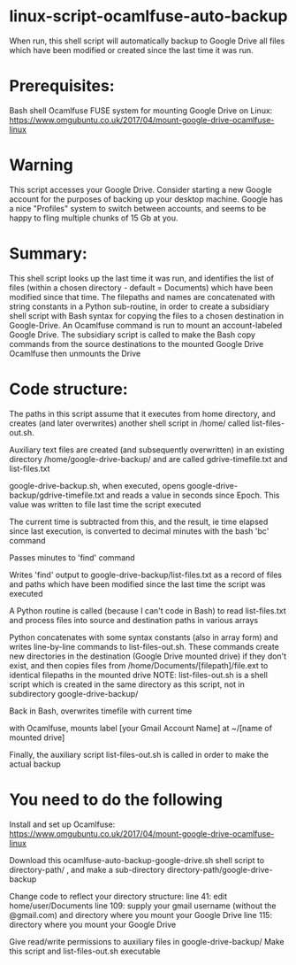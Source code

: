 # linux-script-ocamlfuse-auto-backup

When run, this shell script will automatically backup to Google Drive all files which have been modified or created since the last time it was run.

# Prerequisites:
Bash shell
Ocamlfuse FUSE system for mounting Google Drive on Linux: https://www.omgubuntu.co.uk/2017/04/mount-google-drive-ocamlfuse-linux

# Warning
This script accesses your Google Drive. Consider starting a new Google account for the purposes of backing up your desktop machine. Google has a nice "Profiles" system to switch between accounts, and seems to be happy to fling multiple chunks of 15 Gb at you.

# Summary:
This shell script looks up the last time it was run, and identifies the list of files (within a chosen directory - default = Documents) which have been modified since that time.
The filepaths and names are concatenated with string constants in a Python sub-routine, in order to create a subsidiary shell script with Bash syntax for copying the files to a chosen destination in Google-Drive.
An Ocamlfuse command is run to mount an account-labeled Google Drive.
The subsidiary script is called to make the Bash copy commands from the source destinations to the mounted Google Drive
Ocamlfuse then unmounts the Drive

# Code structure:

The paths in this script assume that it executes from home directory, and creates (and later overwrites) another shell script in /home/ called list-files-out.sh. 

Auxiliary text files are created (and subsequently overwritten) in an existing directory /home/google-drive-backup/ and are called gdrive-timefile.txt and list-files.txt

google-drive-backup.sh, when executed, opens google-drive-backup/gdrive-timefile.txt and reads a value in seconds since Epoch. This value was written to file last time the script executed

The current time is subtracted from this, and the result, ie time elapsed since last execution, is converted to decimal minutes with the bash 'bc' command

Passes minutes to 'find' command

Writes 'find' output to google-drive-backup/list-files.txt as a record of files and paths which have been modified since the last time the script was executed

A Python routine is called (because I can't code in Bash) to read list-files.txt and process files into source and destination paths in various arrays

Python concatenates with some syntax constants (also in array form) and writes line-by-line commands to list-files-out.sh. These commands create new directories in the destination (Google Drive mounted drive) if they don't exist, and then copies files from /home/Documents/[filepath]/file.ext to identical filepaths in the mounted drive
NOTE: list-files-out.sh is a shell script which is created in the same directory as this script, not in subdirectory google-drive-backup/

Back in Bash, overwrites timefile with current time

with Ocamlfuse, mounts label [your Gmail Account Name] at ~/[name of mounted drive]

Finally, the auxiliary script list-files-out.sh is called in order to make the actual backup

# You need to do the following

Install and set up Ocamlfuse: https://www.omgubuntu.co.uk/2017/04/mount-google-drive-ocamlfuse-linux

Download this ocamlfuse-auto-backup-google-drive.sh shell script to directory-path/ , and make a sub-directory directory-path/google-drive-backup

Change code to reflect your directory structure:
line 41: edit home/user/Documents
line 109: supply your gmail username (without the @gmail.com) and directory where you mount your Google Drive
line 115: directory where you mount your Google Drive

Give read/write permissions to auxiliary files in google-drive-backup/
Make this script and list-files-out.sh executable
